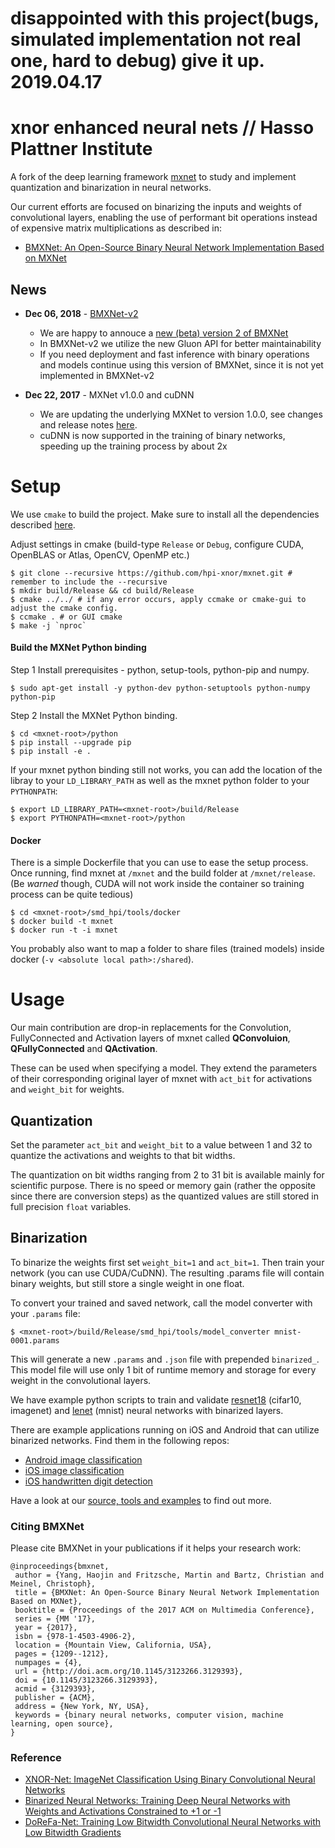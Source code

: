 # disappointed with this project(bugs, simulated implementation not real one, hard to debug) give it up. 2019.04.17

# xnor enhanced neural nets // Hasso Plattner Institute

A fork of the deep learning framework [mxnet](http://mxnet.io) to study and implement quantization and binarization in neural networks.

Our current efforts are focused on binarizing the inputs and weights of convolutional layers, enabling the use of performant bit operations instead of expensive matrix multiplications as described in:

- [BMXNet: An Open-Source Binary Neural Network Implementation Based on MXNet](https://arxiv.org/abs/1705.09864)

## News

- **Dec 06, 2018** - [BMXNet-v2](https://github.com/hpi-xnor/BMXNet-v2)
    - We are happy to annouce a [new (beta) version 2 of BMXNet](https://github.com/hpi-xnor/BMXNet-v2)
    - In BMXNet-v2 we utilize the new Gluon API for better maintainability
    - If you need deployment and fast inference with binary operations and models continue using this version of BMXNet, since it is not yet implemented in BMXNet-v2

- **Dec 22, 2017** - MXNet v1.0.0 and cuDNN
    - We are updating the underlying MXNet to version 1.0.0, see changes and release notes [here](https://github.com/apache/incubator-mxnet/releases/tag/1.0.0).
    - cuDNN is now supported in the training of binary networks, speeding up the training process by about 2x

# Setup

We use ``cmake`` to build the project. Make sure to install all the dependencies described [here](docs/install/build_from_source.md#prerequisites). 

Adjust settings in cmake (build-type ``Release`` or ``Debug``, configure CUDA, OpenBLAS or Atlas, OpenCV, OpenMP etc.)  

```shell
$ git clone --recursive https://github.com/hpi-xnor/mxnet.git # remember to include the --recursive
$ mkdir build/Release && cd build/Release
$ cmake ../../ # if any error occurs, apply ccmake or cmake-gui to adjust the cmake config.
$ ccmake . # or GUI cmake
$ make -j `nproc`
```

#### Build the MXNet Python binding

Step 1 Install prerequisites - python, setup-tools, python-pip and numpy.
```shell
$ sudo apt-get install -y python-dev python-setuptools python-numpy python-pip
```

Step 2 Install the MXNet Python binding.
```shell
$ cd <mxnet-root>/python
$ pip install --upgrade pip
$ pip install -e .
```

If your mxnet python binding still not works, you can add the location of the libray to your ``LD_LIBRARY_PATH`` as well as the mxnet python folder to your ``PYTHONPATH``:
```shell
$ export LD_LIBRARY_PATH=<mxnet-root>/build/Release
$ export PYTHONPATH=<mxnet-root>/python
```
#### Docker

There is a simple Dockerfile that you can use to ease the setup process. Once running, find mxnet at ``/mxnet`` and the build folder at ``/mxnet/release``. (Be *warned* though, CUDA will not work inside the container so training process can be quite tedious)

```shell
$ cd <mxnet-root>/smd_hpi/tools/docker
$ docker build -t mxnet
$ docker run -t -i mxnet
```

You probably also want to map a folder to share files (trained models) inside docker (``-v <absolute local path>:/shared``).

# Usage

Our main contribution are drop-in replacements for the Convolution, FullyConnected and Activation layers of mxnet called **QConvoluion**, **QFullyConnected** and **QActivation**.

These can be used when specifying a model. They extend the parameters of their corresponding original layer of mxnet with ``act_bit`` for activations and ``weight_bit`` for weights.

## Quantization

Set the parameter ``act_bit`` and ``weight_bit`` to a value between 1 and 32 to quantize the activations and weights to that bit widths.

The quantization on bit widths ranging from 2 to 31 bit is available mainly for scientific purpose. There is no speed or memory gain (rather the opposite since there are conversion steps) as the quantized values are still stored in full precision ``float`` variables.

## Binarization

To binarize the weights first set ``weight_bit=1`` and ``act_bit=1``. Then train your network (you can use CUDA/CuDNN). The resulting .params file will contain binary weights, but still store a single weight in one float. 

To convert your trained and saved network, call the model converter with your ``.params`` file: 
```shell
$ <mxnet-root>/build/Release/smd_hpi/tools/model_converter mnist-0001.params
```

This will generate a new ``.params`` and ``.json`` file with prepended ``binarized_``. This model file will use only 1 bit of runtime memory and storage for every weight in the convolutional layers.

We have example python scripts to train and validate [resnet18](smd_hpi/examples/binary-imagenet1k) (cifar10, imagenet) and [lenet](smd_hpi/examples/binary_mnist) (mnist) neural networks with binarized layers.

There are example applications running on iOS and Android that can utilize binarized networks. Find them in the following repos:
- [Android image classification](https://github.com/hpi-xnor/android-image-classification)
- [iOS image classification](https://github.com/hpi-xnor/ios-image-classification)
- [iOS handwritten digit detection](https://github.com/hpi-xnor/ios-mnist)

Have a look at our [source, tools and examples](smd_hpi) to find out more.

### Citing BMXNet

Please cite BMXNet in your publications if it helps your research work:

```shell
@inproceedings{bmxnet,
 author = {Yang, Haojin and Fritzsche, Martin and Bartz, Christian and Meinel, Christoph},
 title = {BMXNet: An Open-Source Binary Neural Network Implementation Based on MXNet},
 booktitle = {Proceedings of the 2017 ACM on Multimedia Conference},
 series = {MM '17},
 year = {2017},
 isbn = {978-1-4503-4906-2},
 location = {Mountain View, California, USA},
 pages = {1209--1212},
 numpages = {4},
 url = {http://doi.acm.org/10.1145/3123266.3129393},
 doi = {10.1145/3123266.3129393},
 acmid = {3129393},
 publisher = {ACM},
 address = {New York, NY, USA},
 keywords = {binary neural networks, computer vision, machine learning, open source},
} 

```

### Reference

- [XNOR-Net: ImageNet Classification Using Binary Convolutional Neural Networks](https://arxiv.org/abs/1603.05279)
- [Binarized Neural Networks: Training Deep Neural Networks with Weights and Activations Constrained to +1 or -1](https://arxiv.org/abs/1602.02830)
- [DoReFa-Net: Training Low Bitwidth Convolutional Neural Networks with Low Bitwidth Gradients](https://arxiv.org/abs/1606.06160)
